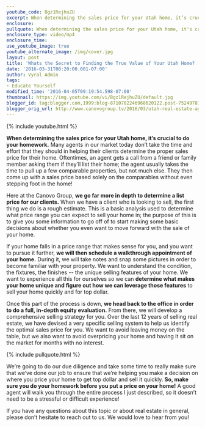```yaml
---
youtube_code: Bgz1RejhuZU
excerpt: When determining the sales price for your Utah home, it’s crucial to do your homework. Many agents in our market today don’t take the time and effort that they should in helping their clients determine the proper sales price for their home.
enclosure:
pullquote: When determining the sales price for your Utah home, it's crucial to do your homework.
enclosure_type: video/mp4
enclosure_time:
use_youtube_image: true
youtube_alternate_image: /img/cover.jpg
layout: post
title: 'Whats the Secret to Finding the True Value of Your Utah Home? '
date: '2016-03-31T08:20:00.001-07:00'
author: Vyral Admin
tags:
- Educate Yourself
modified_time: '2016-04-05T09:19:54.598-07:00'
thumbnail: https://img.youtube.com/vi/Bgz1RejhuZU/default.jpg
blogger_id: tag:blogger.com,1999:blog-8710702246968620122.post-7524978732503439582
blogger_orig_url: http://www.canovogroup.tv/2016/03/utah-real-estate-agent-do-your-homework.html
---
```

{% include youtube.html %}

**When determining the sales price for your Utah home, it’s crucial to do your homework.** Many agents in our market today don’t take the time and effort that they should in helping their clients determine the proper sales price for their home. Oftentimes, an agent gets a call from a friend or family member asking them if they’ll list their home; the agent usually takes the time to pull up a few comparable properties, but not much else. They then come up with a sales price based solely on the comparables without even stepping foot in the home!

 Here at the Canovo Group, **we go far more in depth to determine a list price for our clients.** When we have a client who is looking to sell, the first thing we do is a rough estimate. This is a basic analysis used to determine what price range you can expect to sell your home in; the purpose of this is to give you some information to go off of to start making some basic decisions about whether you even want to move forward with the sale of your home.

 If your home falls in a price range that makes sense for you, and you want to pursue it further, **we will then schedule a walkthrough appointment of your home.** During it, we will take notes and snap some pictures in order to become familiar with your property. We want to understand the condition, the fixtures, the finishes -- the unique selling features of your home. We want to experience all this for ourselves so we can **determine what makes your home unique and figure out how we can leverage those features** to sell your home quickly and for top dollar.

 Once this part of the process is down, **we head back to the office in order to do a full, in-depth equity evaluation.** From there, we will develop a comprehensive selling strategy for you. Over the last 12 years of selling real estate, we have devised a very specific selling system to help us identify the optimal sales price for you. We want to avoid leaving money on the table, but we also want to avoid overpricing your home and having it sit on the market for months with no interest.

{% include pullquote.html %}

We’re going to do our due diligence and take some time to really make sure that we’ve done our job to ensure that we’re helping you make a decision on where you price your home to get top dollar and sell it quickly. **So, make sure you do your homework before you put a price on your home!** A good agent will walk you through the entire process I just described, so it doesn’t need to be a stressful or difficult experience!

 If you have any questions about this topic or about real estate in general, please don’t hesitate to reach out to us. We would love to hear from you!

